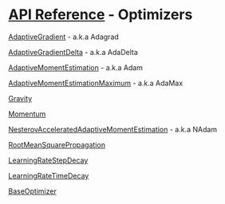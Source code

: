 # [API Reference](../API.md) - Optimizers

[AdaptiveGradient](Optimizers/AdaptiveGradient.md) - a.k.a Adagrad

[AdaptiveGradientDelta](Optimizers/AdaptiveGradientDelta.md) - a.k.a AdaDelta

[AdaptiveMomentEstimation](Optimizers/AdaptiveMomentEstimation.md) - a.k.a Adam

[AdaptiveMomentEstimationMaximum](Optimizers/AdaptiveMomentEstimationMaximum.md) - a.k.a AdaMax

[Gravity](Optimizers/Gravity.md)

[Momentum](Optimizers/Momentum.md)

[NesterovAcceleratedAdaptiveMomentEstimation](Optimizers/NesterovAcceleratedAdaptiveMomentEstimation.md) - a.k.a NAdam

[RootMeanSquarePropagation](Optimizers/RootMeanSquarePropagation.md)

[LearningRateStepDecay](Optimizers/LearningRateStepDecay.md)

[LearningRateTimeDecay](Optimizers/LearningRateTimeDecay.md)

[BaseOptimizer](Optimizers/BaseOptimizer.md)
